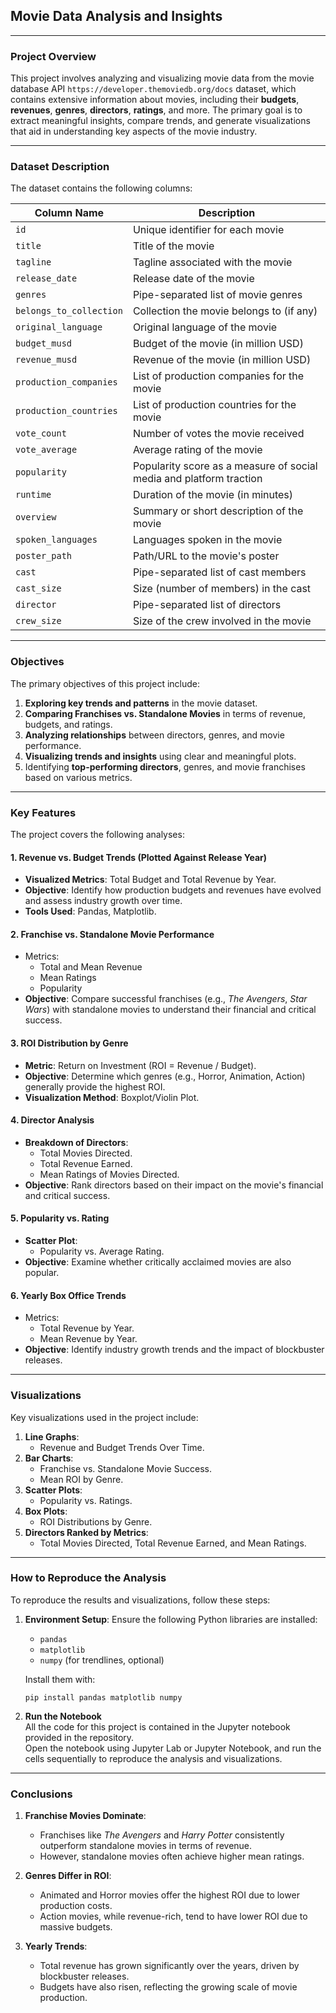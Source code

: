 ## **Movie Data Analysis and Insights**

---

### **Project Overview**
This project involves analyzing and visualizing movie data from the movie database API `https://developer.themoviedb.org/docs` dataset, which contains extensive information about movies, including their **budgets**, **revenues**, **genres**, **directors**, **ratings**, and more. The primary goal is to extract meaningful insights, compare trends, and generate visualizations that aid in understanding key aspects of the movie industry.

---

### **Dataset Description**
The dataset contains the following columns:

| Column Name            | Description                                                                 |
|-------------------------|-----------------------------------------------------------------------------|
| `id`                   | Unique identifier for each movie                                           |
| `title`                | Title of the movie                                                         |
| `tagline`              | Tagline associated with the movie                                          |
| `release_date`         | Release date of the movie                                                  |
| `genres`               | Pipe-separated list of movie genres                                        |
| `belongs_to_collection`| Collection the movie belongs to (if any)                                   |
| `original_language`    | Original language of the movie                                             |
| `budget_musd`          | Budget of the movie (in million USD)                                       |
| `revenue_musd`         | Revenue of the movie (in million USD)                                      |
| `production_companies` | List of production companies for the movie                                 |
| `production_countries` | List of production countries for the movie                                 |
| `vote_count`           | Number of votes the movie received                                         |
| `vote_average`         | Average rating of the movie                                                |
| `popularity`           | Popularity score as a measure of social media and platform traction        |
| `runtime`              | Duration of the movie (in minutes)                                         |
| `overview`             | Summary or short description of the movie                                  |
| `spoken_languages`     | Languages spoken in the movie                                              |
| `poster_path`          | Path/URL to the movie's poster                                             |
| `cast`                 | Pipe-separated list of cast members                                        |
| `cast_size`            | Size (number of members) in the cast                                       |
| `director`             | Pipe-separated list of directors                                           |
| `crew_size`            | Size of the crew involved in the movie                                     |

---

### **Objectives**
The primary objectives of this project include:
1. **Exploring key trends and patterns** in the movie dataset.
2. **Comparing Franchises vs. Standalone Movies** in terms of revenue, budgets, and ratings.
3. **Analyzing relationships** between directors, genres, and movie performance.
4. **Visualizing trends and insights** using clear and meaningful plots.
5. Identifying **top-performing directors**, genres, and movie franchises based on various metrics.

---

### **Key Features**
The project covers the following analyses:

#### 1. **Revenue vs. Budget Trends (Plotted Against Release Year)**
- **Visualized Metrics**: Total Budget and Total Revenue by Year.
- **Objective**: Identify how production budgets and revenues have evolved and assess industry growth over time.
- **Tools Used**: Pandas, Matplotlib.

#### 2. **Franchise vs. Standalone Movie Performance**
- Metrics:
  - Total and Mean Revenue
  - Mean Ratings
  - Popularity
- **Objective**: Compare successful franchises (e.g., *The Avengers*, *Star Wars*) with standalone movies to understand their financial and critical success.

#### 3. **ROI Distribution by Genre**
- **Metric**: Return on Investment (ROI = Revenue / Budget).
- **Objective**: Determine which genres (e.g., Horror, Animation, Action) generally provide the highest ROI.
- **Visualization Method**: Boxplot/Violin Plot.

#### 4. **Director Analysis**
- **Breakdown of Directors**:
  - Total Movies Directed.
  - Total Revenue Earned.
  - Mean Ratings of Movies Directed.
- **Objective**: Rank directors based on their impact on the movie's financial and critical success.

#### 5. **Popularity vs. Rating**
- **Scatter Plot**:
  - Popularity vs. Average Rating.
- **Objective**: Examine whether critically acclaimed movies are also popular.

#### 6. **Yearly Box Office Trends**
- Metrics:
  - Total Revenue by Year.
  - Mean Revenue by Year.
- **Objective**: Identify industry growth trends and the impact of blockbuster releases.

---

### **Visualizations**
Key visualizations used in the project include:
1. **Line Graphs**:
   - Revenue and Budget Trends Over Time.
2. **Bar Charts**:
   - Franchise vs. Standalone Movie Success.
   - Mean ROI by Genre.
3. **Scatter Plots**:
   - Popularity vs. Ratings.
4. **Box Plots**:
   - ROI Distributions by Genre.
5. **Directors Ranked by Metrics**:
   - Total Movies Directed, Total Revenue Earned, and Mean Ratings.

---

### **How to Reproduce the Analysis**
To reproduce the results and visualizations, follow these steps:

1. **Environment Setup**:
   Ensure the following Python libraries are installed:
   - `pandas`
   - `matplotlib`
   - `numpy` (for trendlines, optional)

   Install them with:
   ```
   pip install pandas matplotlib numpy
   ```

2. **Run the Notebook**  
All the code for this project is contained in the Jupyter notebook provided in the repository.  
Open the notebook using Jupyter Lab or Jupyter Notebook, and run the cells sequentially to reproduce the analysis and visualizations.



---

### **Conclusions**
1. **Franchise Movies Dominate**:
   - Franchises like *The Avengers* and *Harry Potter* consistently outperform standalone movies in terms of revenue.
   - However, standalone movies often achieve higher mean ratings.

2. **Genres Differ in ROI**:
   - Animated and Horror movies offer the highest ROI due to lower production costs.
   - Action movies, while revenue-rich, tend to have lower ROI due to massive budgets.

3. **Yearly Trends**:
   - Total revenue has grown significantly over the years, driven by blockbuster releases.
   - Budgets have also risen, reflecting the growing scale of movie production.
